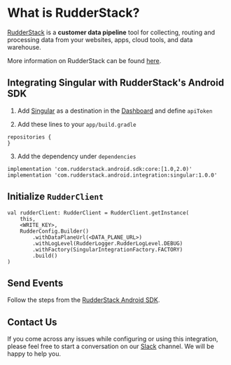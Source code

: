 # What is RudderStack?

[RudderStack](https://rudderstack.com/) is a **customer data pipeline** tool for collecting, routing and processing data from your websites, apps, cloud tools, and data warehouse.

More information on RudderStack can be found [here](https://github.com/rudderlabs/rudder-server).

## Integrating Singular with RudderStack's Android SDK

1. Add [Singular](https://www.singular.net) as a destination in the [Dashboard](https://app.rudderstack.com/) and define ```apiToken```

2. Add these lines to your ```app/build.gradle```
```
repositories {
}
```
3. Add the dependency under ```dependencies```
```
implementation 'com.rudderstack.android.sdk:core:[1.0,2.0)'
implementation 'com.rudderstack.android.integration:singular:1.0.0'
```

## Initialize ```RudderClient```

```
val rudderClient: RudderClient = RudderClient.getInstance(
    this,
    <WRITE_KEY>,
    RudderConfig.Builder()
        .withDataPlaneUrl(<DATA_PLANE_URL>)
        .withLogLevel(RudderLogger.RudderLogLevel.DEBUG)
        .withFactory(SingularIntegrationFactory.FACTORY)
        .build()
)
```

## Send Events

Follow the steps from the [RudderStack Android SDK](https://github.com/rudderlabs/rudder-sdk-android).

## Contact Us

If you come across any issues while configuring or using this integration, please feel free to start a conversation on our [Slack](https://resources.rudderstack.com/join-rudderstack-slack) channel. We will be happy to help you.
